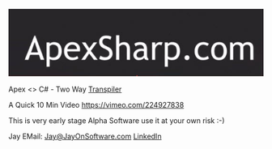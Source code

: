 ![Logo](apexsharpLogo.jpg)


Apex <> C# - Two Way [Transpiler](https://en.wikipedia.org/wiki/Source-to-source_compiler)

A Quick 10 Min Video https://vimeo.com/224927838

This is very early stage Alpha Software use it at your own risk :-)

Jay
EMail: <Jay@JayOnSoftware.com> 
[LinkedIn](https://www.linkedin.com/in/jayonsoftware/) 

